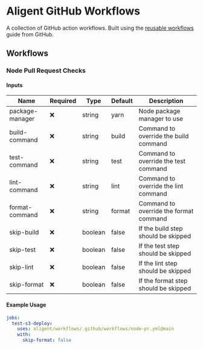 # Aligent GitHub Workflows 

A collection of GitHub action workflows. Built using the [reusable workflows](https://docs.github.com/en/actions/sharing-automations/reusing-workflows) guide from GitHub.

## Workflows

### Node Pull Request Checks

#### **Inputs**
| Name          | Required | Type    | Default            | Description                        |
|---------------|----------|---------|--------------------|------------------------------------|
| package-manager | ❌      | string  | yarn               | Node package manager to use       |
| build-command   | ❌      | string  | build              | Command to override the build command |
| test-command    | ❌      | string  | test               | Command to override the test command |
| lint-command    | ❌      | string  | lint               | Command to override the lint command |
| format-command  | ❌      | string  | format             | Command to override the format command |
| skip-build      | ❌      | boolean | false              | If the build step should be skipped |
| skip-test       | ❌      | boolean | false              | If the test step should be skipped |
| skip-lint       | ❌      | boolean | false              | If the lint step should be skipped |
| skip-format     | ❌      | boolean | false              | If the format step should be skipped |

#### Example Usage

```yaml
jobs:
  test-s3-deploy:
    uses: aligent/workflows/.github/workflows/node-pr.yml@main
    with:
      skip-format: false
```
